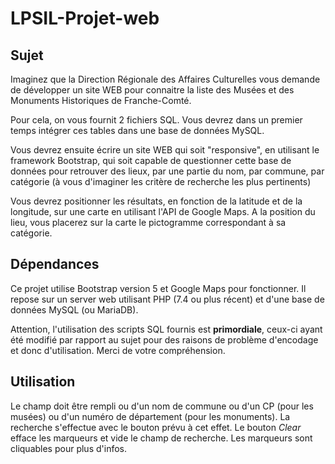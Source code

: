 # LPSIL-Projet-web

## Sujet

Imaginez que la Direction Régionale des Affaires Culturelles vous demande de développer un site WEB pour connaitre la liste des Musées et des Monuments Historiques de Franche-Comté.

Pour cela, on vous fournit 2 fichiers SQL.
Vous devrez dans un premier temps intégrer ces tables dans une base de données MySQL.

Vous devrez ensuite écrire un site WEB qui soit "responsive", en utilisant le framework Bootstrap, qui soit capable de questionner cette base de données pour retrouver des lieux, par une partie du nom, par commune, par catégorie (à vous d'imaginer les critère de recherche les plus pertinents)

Vous devrez positionner les résultats, en fonction de la latitude et de la longitude, sur une carte en utilisant l'API de Google Maps.
A la position du lieu, vous placerez sur la carte le pictogramme correspondant à sa catégorie.


## Dépendances

Ce projet utilise Bootstrap version 5 et Google Maps pour fonctionner.
Il repose sur un server web utilisant PHP (7.4 ou plus récent) et d'une base de données MySQL (ou MariaDB).

Attention, l'utilisation des scripts SQL fournis est **primordiale**, ceux-ci ayant été modifié par rapport au sujet pour des raisons de problème d'encodage et donc d'utilisation. Merci de votre compréhension.


## Utilisation

Le champ doit être rempli ou d'un nom de commune ou d'un CP (pour les musées) ou d'un numéro de département (pour les monuments). La recherche s'effectue avec le bouton prévu à cet effet. Le bouton *Clear* efface les marqueurs et vide le champ de recherche. Les marqueurs sont cliquables pour plus d'infos.